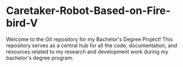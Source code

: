 # Caretaker-Robot-Based-on-Fire-bird-V
Welcome to the Git repository for my Bachelor's Degree Project! This repository serves as a central hub for all the code, documentation, and resources related to my research and development work during my bachelor's degree program.
